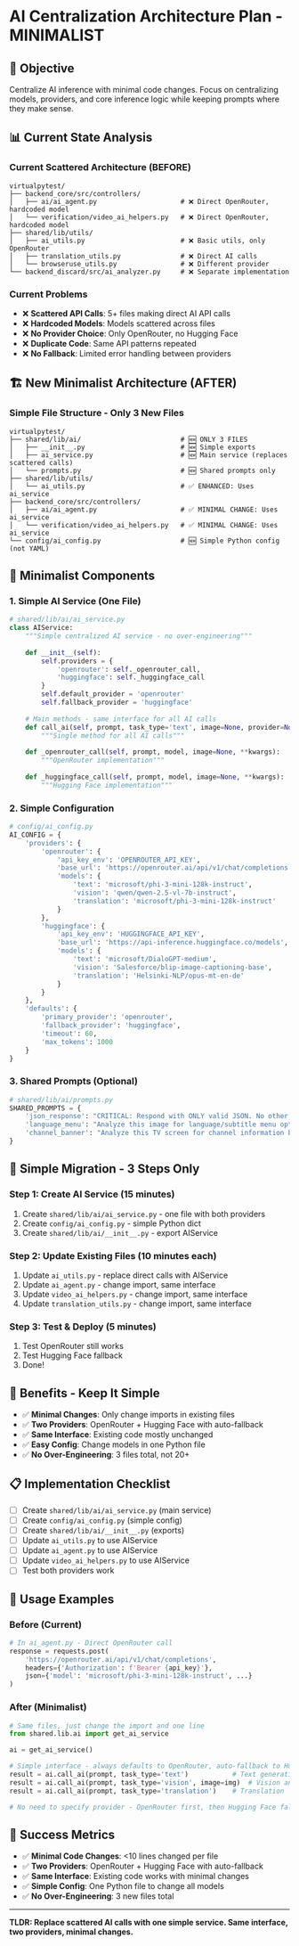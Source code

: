 # AI Centralization Architecture Plan - MINIMALIST

## 🎯 **Objective**
Centralize AI inference with minimal code changes. Focus on centralizing models, providers, and core inference logic while keeping prompts where they make sense.

## 📊 **Current State Analysis**

### **Current Scattered Architecture (BEFORE)**

```
virtualpytest/
├── backend_core/src/controllers/
│   ├── ai/ai_agent.py                     # ❌ Direct OpenRouter, hardcoded model
│   └── verification/video_ai_helpers.py   # ❌ Direct OpenRouter, hardcoded model
├── shared/lib/utils/
│   ├── ai_utils.py                        # ❌ Basic utils, only OpenRouter
│   ├── translation_utils.py               # ❌ Direct AI calls
│   └── browseruse_utils.py                # ❌ Different provider
└── backend_discard/src/ai_analyzer.py     # ❌ Separate implementation
```

### **Current Problems**
- ❌ **Scattered API Calls**: 5+ files making direct AI API calls
- ❌ **Hardcoded Models**: Models scattered across files
- ❌ **No Provider Choice**: Only OpenRouter, no Hugging Face
- ❌ **Duplicate Code**: Same API patterns repeated
- ❌ **No Fallback**: Limited error handling between providers

## 🏗️ **New Minimalist Architecture (AFTER)**

### **Simple File Structure - Only 3 New Files**

```
virtualpytest/
├── shared/lib/ai/                         # 🆕 ONLY 3 FILES
│   ├── __init__.py                        # 🆕 Simple exports
│   ├── ai_service.py                      # 🆕 Main service (replaces scattered calls)
│   └── prompts.py                         # 🆕 Shared prompts only
├── shared/lib/utils/
│   └── ai_utils.py                        # ✅ ENHANCED: Uses ai_service
├── backend_core/src/controllers/
│   ├── ai/ai_agent.py                     # ✅ MINIMAL CHANGE: Uses ai_service
│   └── verification/video_ai_helpers.py   # ✅ MINIMAL CHANGE: Uses ai_service
└── config/ai_config.py                    # 🆕 Simple Python config (not YAML)
```

## 🔧 **Minimalist Components**

### **1. Simple AI Service (One File)**
```python
# shared/lib/ai/ai_service.py
class AIService:
    """Simple centralized AI service - no over-engineering"""
    
    def __init__(self):
        self.providers = {
            'openrouter': self._openrouter_call,
            'huggingface': self._huggingface_call
        }
        self.default_provider = 'openrouter'
        self.fallback_provider = 'huggingface'
    
    # Main methods - same interface for all AI calls
    def call_ai(self, prompt, task_type='text', image=None, provider=None, **kwargs):
        """Single method for all AI calls"""
        
    def _openrouter_call(self, prompt, model, image=None, **kwargs):
        """OpenRouter implementation"""
        
    def _huggingface_call(self, prompt, model, image=None, **kwargs):
        """Hugging Face implementation"""
```

### **2. Simple Configuration**
```python
# config/ai_config.py
AI_CONFIG = {
    'providers': {
        'openrouter': {
            'api_key_env': 'OPENROUTER_API_KEY',
            'base_url': 'https://openrouter.ai/api/v1/chat/completions',
            'models': {
                'text': 'microsoft/phi-3-mini-128k-instruct',
                'vision': 'qwen/qwen-2.5-vl-7b-instruct',
                'translation': 'microsoft/phi-3-mini-128k-instruct'
            }
        },
        'huggingface': {
            'api_key_env': 'HUGGINGFACE_API_KEY',
            'base_url': 'https://api-inference.huggingface.co/models',
            'models': {
                'text': 'microsoft/DialoGPT-medium',
                'vision': 'Salesforce/blip-image-captioning-base',
                'translation': 'Helsinki-NLP/opus-mt-en-de'
            }
        }
    },
    'defaults': {
        'primary_provider': 'openrouter',
        'fallback_provider': 'huggingface',
        'timeout': 60,
        'max_tokens': 1000
    }
}
```

### **3. Shared Prompts (Optional)**
```python
# shared/lib/ai/prompts.py
SHARED_PROMPTS = {
    'json_response': "CRITICAL: Respond with ONLY valid JSON. No other text.",
    'language_menu': "Analyze this image for language/subtitle menu options...",
    'channel_banner': "Analyze this TV screen for channel information banner..."
}
```

## 🔄 **Simple Migration - 3 Steps Only**

### **Step 1: Create AI Service (15 minutes)**
1. Create `shared/lib/ai/ai_service.py` - one file with both providers
2. Create `config/ai_config.py` - simple Python dict
3. Create `shared/lib/ai/__init__.py` - export AIService

### **Step 2: Update Existing Files (10 minutes each)**
1. Update `ai_utils.py` - replace direct calls with AIService
2. Update `ai_agent.py` - change import, same interface
3. Update `video_ai_helpers.py` - change import, same interface
4. Update `translation_utils.py` - change import, same interface

### **Step 3: Test & Deploy (5 minutes)**
1. Test OpenRouter still works
2. Test Hugging Face fallback
3. Done!

## 🚀 **Benefits - Keep It Simple**

- ✅ **Minimal Changes**: Only change imports in existing files
- ✅ **Two Providers**: OpenRouter + Hugging Face with auto-fallback
- ✅ **Same Interface**: Existing code mostly unchanged
- ✅ **Easy Config**: Change models in one Python file
- ✅ **No Over-Engineering**: 3 files total, not 20+

## 📋 **Implementation Checklist**

- [ ] Create `shared/lib/ai/ai_service.py` (main service)
- [ ] Create `config/ai_config.py` (simple config)
- [ ] Create `shared/lib/ai/__init__.py` (exports)
- [ ] Update `ai_utils.py` to use AIService
- [ ] Update `ai_agent.py` to use AIService  
- [ ] Update `video_ai_helpers.py` to use AIService
- [ ] Test both providers work

## 🔧 **Usage Examples**

### **Before (Current)**
```python
# In ai_agent.py - Direct OpenRouter call
response = requests.post(
    'https://openrouter.ai/api/v1/chat/completions',
    headers={'Authorization': f'Bearer {api_key}'},
    json={'model': 'microsoft/phi-3-mini-128k-instruct', ...}
)
```

### **After (Minimalist)**
```python
# Same files, just change the import and one line
from shared.lib.ai import get_ai_service

ai = get_ai_service()

# Simple interface - always defaults to OpenRouter, auto-fallback to Hugging Face
result = ai.call_ai(prompt, task_type='text')           # Text generation
result = ai.call_ai(prompt, task_type='vision', image=img)  # Vision analysis
result = ai.call_ai(prompt, task_type='translation')    # Translation

# No need to specify provider - OpenRouter first, then Hugging Face fallback
```

## 🎯 **Success Metrics**

- ✅ **Minimal Code Changes**: <10 lines changed per file
- ✅ **Two Providers**: OpenRouter + Hugging Face with auto-fallback  
- ✅ **Same Interface**: Existing code works with minimal changes
- ✅ **Simple Config**: One Python file to change all models
- ✅ **No Over-Engineering**: 3 new files total

---

**TLDR: Replace scattered AI calls with one simple service. Same interface, two providers, minimal changes.**
